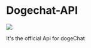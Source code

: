 <h1>Dogechat-API</h1>
<img src="https://crhscountyline.com/wp-content/uploads/2020/03/Capture.png">
<p>It's the official Api for dogeChat</p>
